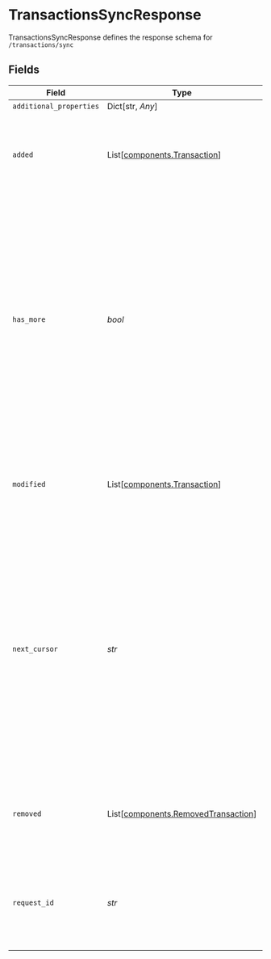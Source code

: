 # TransactionsSyncResponse

TransactionsSyncResponse defines the response schema for `/transactions/sync`


## Fields

| Field                                                                                                                                                                                                                                                                                                                                                | Type                                                                                                                                                                                                                                                                                                                                                 | Required                                                                                                                                                                                                                                                                                                                                             | Description                                                                                                                                                                                                                                                                                                                                          |
| ---------------------------------------------------------------------------------------------------------------------------------------------------------------------------------------------------------------------------------------------------------------------------------------------------------------------------------------------------- | ---------------------------------------------------------------------------------------------------------------------------------------------------------------------------------------------------------------------------------------------------------------------------------------------------------------------------------------------------- | ---------------------------------------------------------------------------------------------------------------------------------------------------------------------------------------------------------------------------------------------------------------------------------------------------------------------------------------------------- | ---------------------------------------------------------------------------------------------------------------------------------------------------------------------------------------------------------------------------------------------------------------------------------------------------------------------------------------------------- |
| `additional_properties`                                                                                                                                                                                                                                                                                                                              | Dict[str, *Any*]                                                                                                                                                                                                                                                                                                                                     | :heavy_minus_sign:                                                                                                                                                                                                                                                                                                                                   | N/A                                                                                                                                                                                                                                                                                                                                                  |
| `added`                                                                                                                                                                                                                                                                                                                                              | List[[components.Transaction](../../models/shared/transaction.md)]                                                                                                                                                                                                                                                                                   | :heavy_check_mark:                                                                                                                                                                                                                                                                                                                                   | Transactions that have been added to the Item since `cursor` ordered by ascending last modified time.                                                                                                                                                                                                                                                |
| `has_more`                                                                                                                                                                                                                                                                                                                                           | *bool*                                                                                                                                                                                                                                                                                                                                               | :heavy_check_mark:                                                                                                                                                                                                                                                                                                                                   | Represents if more than requested count of transaction updates exist. If true, the additional updates can be fetched by making an additional request with `cursor` set to `next_cursor`. If `has_more` is true, it’s important to pull all available pages, to make it less likely for underlying data changes to conflict with pagination.          |
| `modified`                                                                                                                                                                                                                                                                                                                                           | List[[components.Transaction](../../models/shared/transaction.md)]                                                                                                                                                                                                                                                                                   | :heavy_check_mark:                                                                                                                                                                                                                                                                                                                                   | Transactions that have been modified on the Item since `cursor` ordered by ascending last modified time.                                                                                                                                                                                                                                             |
| `next_cursor`                                                                                                                                                                                                                                                                                                                                        | *str*                                                                                                                                                                                                                                                                                                                                                | :heavy_check_mark:                                                                                                                                                                                                                                                                                                                                   | Cursor used for fetching any future updates after the latest update provided in this response. The cursor obtained after all pages have been pulled (indicated by `has_more` being `false`) will be valid for at least 1 year. This cursor should be persisted for later calls. If transactions are not yet available, this will be an empty string. |
| `removed`                                                                                                                                                                                                                                                                                                                                            | List[[components.RemovedTransaction](../../models/shared/removedtransaction.md)]                                                                                                                                                                                                                                                                     | :heavy_check_mark:                                                                                                                                                                                                                                                                                                                                   | Transactions that have been removed from the Item since `cursor` ordered by ascending last modified time.                                                                                                                                                                                                                                            |
| `request_id`                                                                                                                                                                                                                                                                                                                                         | *str*                                                                                                                                                                                                                                                                                                                                                | :heavy_check_mark:                                                                                                                                                                                                                                                                                                                                   | A unique identifier for the request, which can be used for troubleshooting. This identifier, like all Plaid identifiers, is case sensitive.                                                                                                                                                                                                          |
